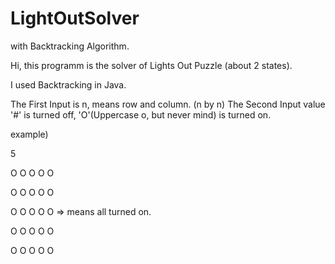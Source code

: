 # LightOutSolver
with Backtracking Algorithm.

Hi, this programm is the solver of Lights Out Puzzle (about 2 states).

I used Backtracking in Java.

The First Input is n, means row and column. (n by n)
The Second Input value '#' is turned off, 'O'(Uppercase o, but never mind) is turned on.

example)

5

O O O O O

O O O O O

O O O O O     => means all turned on.

O O O O O

O O O O O
